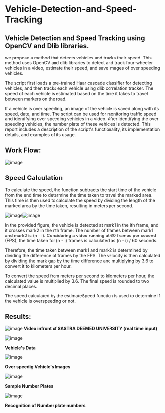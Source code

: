 # Vehicle-Detection-and-Speed-Tracking
<h2>Vehicle Detection and Speed Tracking using OpenCV and Dlib libraries.</h2>
<p>we propose a method that detects vehicles and tracks their speed. This method uses OpenCV and dlib libraries to detect and track four-wheeler vehicles in a video, estimate their speed, and save images of over speeding vehicles.</p>
<p>The script first loads a pre-trained Haar cascade classifier for detecting vehicles, and then tracks each vehicle using dlib correlation tracker. The speed of each vehicle is estimated based on the time it takes to travel between markers on the road.</p>
<p>If a vehicle is over speeding, an image of the vehicle is saved along with its speed, date, and time. The script can be used for monitoring traffic speed and identifying over speeding vehicles in a video.
After identifying the over speeding vehicles, the number plate of these vehicles is detected. This report includes a description of the script's functionality, its implementation details, and examples of its usage.</p>

<h2>Work Flow:</h2>

![image](https://github.com/venkataKoushik/Vehicle-Detection-and-Speed-Tracking/assets/123009890/43d1d800-9b58-4d37-8245-de56e063376b)

<h2>Speed Calculation</h2>
<p>To calculate the speed, the function subtracts the start time of the vehicle from the end time to determine the time taken to travel the marked area. This time is then used to calculate the speed by dividing the length of the marked area by the time taken, resulting in meters per second.</p>

![image](https://github.com/venkataKoushik/Vehicle-Detection-and-Speed-Tracking/assets/123009890/3a19e586-9d82-45f4-ae0a-ebe1534fdc2b)![image](https://github.com/venkataKoushik/Vehicle-Detection-and-Speed-Tracking/assets/123009890/128b3d5a-8cf7-4269-ad5d-7eefde6909e7)

In the provided figure, the vehicle is detected at mark1 in the ith frame, and it crosses mark2 in the nth frame. The number of frames between mark1 and mark2 is (n - i). Considering a video running at 60 frames per second (FPS), the time taken for (n - i) frames is calculated as (n - i) / 60 seconds.

Therefore, the time taken between mark1 and mark2 is determined by dividing the difference of frames by the FPS. The velocity is then calculated by dividing the mark gap by the time difference and multiplying by 3.6 to convert it to kilometers per hour.

To convert the speed from meters per second to kilometers per hour, the calculated value is multiplied by 3.6. The final speed is rounded to two decimal places.

The speed calculated by the estimateSpeed function is used to determine if the vehicle is overspeeding or not.

<h2>Results:</h2>

![image](https://github.com/venkataKoushik/Vehicle-Detection-and-Speed-Tracking/assets/123009890/3077051d-6a34-41f5-ad58-720965b7c78f)
**Video infront of SASTRA DEEMED UNIVERSITY (real time input)**

![image](https://github.com/venkataKoushik/Vehicle-Detection-and-Speed-Tracking/assets/123009890/170ffdb4-4dd2-45f5-81a6-c6cae29bcc47)

**Vehicle's Data**

![image](https://github.com/venkataKoushik/Vehicle-Detection-and-Speed-Tracking/assets/123009890/7f4b15ac-c8c4-49e6-af46-0c2a6046643c)

**Over speedig Vehicle's Images**

![image](https://github.com/venkataKoushik/Vehicle-Detection-and-Speed-Tracking/assets/123009890/6b114700-9108-4834-a9d7-8079336b57c2)

**Sample Number Plates**

![image](https://github.com/venkataKoushik/Vehicle-Detection-and-Speed-Tracking/assets/123009890/053f2967-f255-4384-88d4-71de596b5b66)

**Recognition of Number plate numbers**








